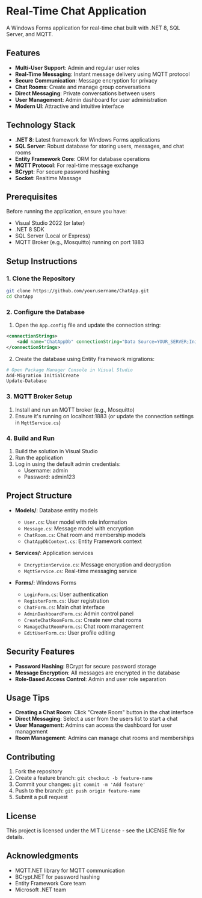 # Real-Time Chat Application

A Windows Forms application for real-time chat built with .NET 8, SQL Server, and MQTT.

## Features

- **Multi-User Support**: Admin and regular user roles
- **Real-Time Messaging**: Instant message delivery using MQTT protocol
- **Secure Communication**: Message encryption for privacy
- **Chat Rooms**: Create and manage group conversations
- **Direct Messaging**: Private conversations between users
- **User Management**: Admin dashboard for user administration
- **Modern UI**: Attractive and intuitive interface

## Technology Stack

- **.NET 8**: Latest framework for Windows Forms applications
- **SQL Server**: Robust database for storing users, messages, and chat rooms
- **Entity Framework Core**: ORM for database operations
- **MQTT Protocol**: For real-time message exchange
- **BCrypt**: For secure password hashing
- **Socket**: Realtime Massage

## Prerequisites

Before running the application, ensure you have:

- Visual Studio 2022 (or later)
- .NET 8 SDK
- SQL Server (Local or Express)
- MQTT Broker (e.g., Mosquitto) running on port 1883

## Setup Instructions

### 1. Clone the Repository

```bash
git clone https://github.com/yourusername/ChatApp.git
cd ChatApp
```

### 2. Configure the Database

1. Open the `App.config` file and update the connection string:

```xml
<connectionStrings>
    <add name="ChatAppDb" connectionString="Data Source=YOUR_SERVER;Initial Catalog=ChatAppDb;Integrated Security=True;TrustServerCertificate=True" providerName="Microsoft.Data.SqlClient" />
</connectionStrings>
```

2. Create the database using Entity Framework migrations:

```bash
# Open Package Manager Console in Visual Studio
Add-Migration InitialCreate
Update-Database
```

### 3. MQTT Broker Setup

1. Install and run an MQTT broker (e.g., Mosquitto)
2. Ensure it's running on localhost:1883 (or update the connection settings in `MqttService.cs`)

### 4. Build and Run

1. Build the solution in Visual Studio
2. Run the application
3. Log in using the default admin credentials:
   - Username: admin
   - Password: admin123

## Project Structure

- **Models/**: Database entity models
  - `User.cs`: User model with role information
  - `Message.cs`: Message model with encryption
  - `ChatRoom.cs`: Chat room and membership models
  - `ChatAppDbContext.cs`: Entity Framework context

- **Services/**: Application services
  - `EncryptionService.cs`: Message encryption and decryption
  - `MqttService.cs`: Real-time messaging service

- **Forms/**: Windows Forms
  - `LoginForm.cs`: User authentication
  - `RegisterForm.cs`: User registration
  - `ChatForm.cs`: Main chat interface
  - `AdminDashboardForm.cs`: Admin control panel
  - `CreateChatRoomForm.cs`: Create new chat rooms
  - `ManageChatRoomForm.cs`: Chat room management
  - `EditUserForm.cs`: User profile editing

## Security Features

- **Password Hashing**: BCrypt for secure password storage
- **Message Encryption**: All messages are encrypted in the database
- **Role-Based Access Control**: Admin and user role separation

## Usage Tips

- **Creating a Chat Room**: Click "Create Room" button in the chat interface
- **Direct Messaging**: Select a user from the users list to start a chat
- **User Management**: Admins can access the dashboard for user management
- **Room Management**: Admins can manage chat rooms and memberships

## Contributing

1. Fork the repository
2. Create a feature branch: `git checkout -b feature-name`
3. Commit your changes: `git commit -m 'Add feature'`
4. Push to the branch: `git push origin feature-name`
5. Submit a pull request

## License

This project is licensed under the MIT License - see the LICENSE file for details.

## Acknowledgments

- MQTT.NET library for MQTT communication
- BCrypt.NET for password hashing
- Entity Framework Core team
- Microsoft .NET team
